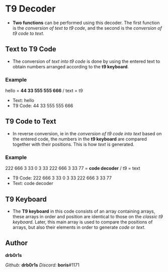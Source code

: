 # T9 Decoder

- **Two functions** can be performed using this decoder. The first function is the *conversion of text to t9 code*, and the second is the *conversion of t9 code to text*.

## Text to T9 Code

- The conversion of *text into t9 code* is done by using the entered text to obtain numbers arranged according to the **t9 keyboard**.

### Example

hello = **44 33 555 555 666** / text = t9

- Text: hello
- T9 Code: 44 33 555 555 666

## T9 Code to Text

- In reverse conversion, ie in the *conversion of t9 code into text* based on the entered code, the numbers in the **t9 keyboard** are compared together with their positions. This is how *text* is generated.

### Example

222 666 3 33 0 3 33 222 666 3 33 77 = **code decoder** / t9 = text

- T9 Code: 222 666 3 33 0 3 33 222 666 3 33 77
- Text: code decoder

## T9 Keyboard

- The **T9 keyboard** in this code consists of an array containing arrays, these arrays in order and position are identical to those on the *classic t9 keyboard*. Later, this main array is used to compare the positions of arrays, but also their elements in order to generate *code* or *text*.

## Author

**drb0r1s**

*Github:* **drb0r1s**
*Discord:* **boris**#1171
